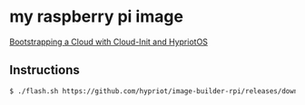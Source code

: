 # my raspberry pi image

[Bootstrapping a Cloud with Cloud-Init and HypriotOS](https://blog.hypriot.com/post/cloud-init-cloud-on-hypriot-x64/)

## Instructions

```sh
$ ./flash.sh https://github.com/hypriot/image-builder-rpi/releases/download/v1.7.1/hypriotos-rpi-v1.7.1.img.zip
```

